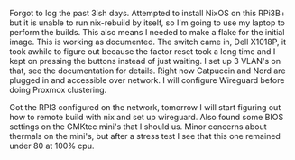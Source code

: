 
Forgot to log the past 3ish days. Attempted to install NixOS on this RPi3B+ but it is unable to run nix-rebuild by itself, so I'm going to use my laptop to perform the builds. This also means I needed to make a flake for the initial image. This is working as documented. The switch came in, Dell X1018P, it took awhile to figure out because the factor reset took a long time and I kept on pressing the buttons instead of just waiting. I set up 3 VLAN's on that, see the documentation for details. Right now Catpuccin and Nord are plugged in and accessible over network. I will configure Wireguard before doing Proxmox clustering.

Got the RPI3 configured on the network, tomorrow I will start figuring out how to remote build with nix and set up wireguard. Also found some BIOS settings on the GMKtec mini's that I should us. Minor concerns about thermals on the mini's, but after a stress test I see that this one remained under 80 at 100% cpu.